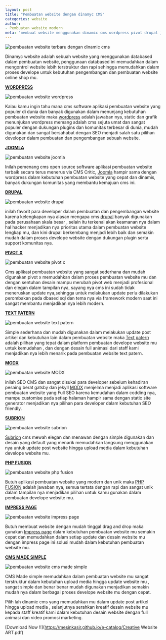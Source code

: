 ```yaml
---
layout: post
title: "Pembuatan website dengan dinamyc CMS"
categories: website
author:
- Pembuatan website modern
meta: "membuat website menggunakan dinamic cms wordpress pivot drupal joomla text patern modx"
---
```

  ![pembuatan website terbaru dengan dinamic cms](/assets/img/cms.png)

Dinamyc website adalah sebuah website yang menggunakan databased dalam pembuatan website, penggunaan databased ini memudahkan dalam mengontrol website lebih terstruktur dan rapi sehingga memudahkan dalam proses develope untuk kebutuhan pengembangan dan pembuatan website online shop mu.

**[WORDPRESS](/website/2020/03/19/dinamyc.html)**

 ![pembuatan website wordpress](/assets/img/wordpress.png)

Kalau kamu ingin tahu mana cms software aplikasi pembuatan website yang populer di dunia dan banyak digunakan dalam menunjang kebutuhan pembuatan website maka [wordpress](https://wordpress.org/) adalah jawaban nya, static dan grafik menunjukan wordpress memang adalah cms sejuta umat dan sangat populer dengan dukungan plugins dan komunitas terbesar di dunia, mudah digunakan dan sangat bersahabat dengan SEO menjadi salah satu pilihan developer dalam pembuatan dan pengembangan sebuah website.


**[JOOMLA](/website/2020/03/19/dinamyc.html)**

 ![pembuatan website joomla](/assets/img/joomla.png)

Inilah pemenang cms open source software aplikasi pembuatan website terbaik secara terus menerus via CMS Critic, [Joomla](https://joomla.org/) hampir sama dengan wordpress dalam kebutuhan pembuatan website yang cepat dan dinamis, banyak dukungan komunitas yang membantu kemajuan cms ini.


**[DRUPAL](/website/2020/03/19/dinamyc.html)**

 ![pembuatan website drupal](/assets/img/drupal.png)

inilah favorit para developer dalam pembuatan dan pengembangan website karena kelengkapan nya alasan mengapa cms [drupal](https://drupal.org/) banyak digunakan pada perusahaan skala besar , selain itu terkenal akan keamanan nya dalam hal hacker menjadikan nya prioritas utama dalam pembuatan website lengkap mu, dan kini drupal berkembang menjadi lebih baik dan semakin mudah dalam proses develope website dengan dukungan plugin serta support komunitas nya.


**[PIVOT X](/website/2020/03/19/dinamyc.html)**

 ![pembuatan website pivot x](/assets/img/pivot.jpg)

Cms aplikasi pembuatan website yang sangat sederhana dan mudah digunakan pivot x memudahkan dalam proses pembuatan website mu dan dengan sentuhan desain mampu merubah pivot web menjadi profesional dan elegan dalam tampilan nya, sayang nya cms ini sudah tidak meneruskan update nya,sehingga untuk melakukan update perlu dilakukan perombakan pada dbased sql dan tema nya via framework modern saat ini sangat membantu menjadikan nya lebih modern.


**[TEXT PATERN](/website/2020/03/19/dinamyc.html)**

 ![pembuatan website text patern](/assets/img/textpatern.png)

Simple sederhana dan mudah digunakan dalam melakukan update post artikel dan kebutuhan lain dalam pembuatan website maka [Text patern](https://textpattern.com/) adalah pilihan yang tepat dalam platform pembuatan develope website mu untuk kemudahan , dan dengan desain full animasi dari staff kami menjadikan nya lebih menarik pada pembuatan website text patern.


**[MODX](/website/2020/03/19/dinamyc.html)**

 ![pembuatan website MODX](/assets/img/modx.png)

inilah SEO CMS dan sangat disukai para developer sebelum kehadiran pesaing berat gatsby dan jekyll 
[MODX](https://modx.com/) menjelma menjadi aplikasi software pembuatan website yang Full SEO karena kemudahan dalam codding nya, mampu customise pada setiap halaman hampir sama dengan static site generator menjadikan nya pilihan para developer dalam kebutuhan SEO friendly.


**[SUBRION](/website/2020/03/19/dinamyc.html)**

 ![pembuatan website subrion](/assets/img/subrion.png)

[Subrion](https://subrion.org/) cms mewah elegan dan menawan dengan simple digunakan dan desain yang default yang menarik memudahkan langsung menggunakan nya untuk update post website hingga upload media dalam kebutuhan develope website mu.


**[PHP FUSION](/website/2020/03/19/dinamyc.html)**

 ![pembuatan website php fusion](/assets/img/phpfusion.png)

Butuh aplikasi pembuatan website yang modern dan unik maka [PHP FUSION](https://www.php-fusion.co.uk) adalah jawaban nya, semua tertata dengan rapi dan sangat unik dalam tampilan nya menjadikan pilihan untuk kamu gunakan dalam pembuatan develope website mu.


**[IMPRESS PAGE](/website/2020/03/19/dinamyc.html)**

 ![pembuatan website impress page](/assets/img/impresspage.jpg)

Butuh membuat website dengan mudah tinggal drag and drop maka gunakan [Impress page](https://www.impresspages.org/) dalam kebutuhan pembuatan website mu semakin cepat dan memudahkan dalam setiap update dan desain website mu dengan impress page ini solusi mudah dalam kebutuhan pembuatan website mu.


**[CMS MADE SIMPLE](/website/2020/03/19/dinamyc.html)**

 ![pembuatan website cms made simple](/assets/img/cmsms.jpg)

CMS Made simple memudahkan dalam pembuatan website mu sangat terstruktur dalam kebutuhan upload media hingga update website mu , sangat simple dan benar benar mudah digunakan menjadikan semakin mudah nya dalam berbagai proses develope website mu dengan cepat.


Pilih lah dinamic cms yang memudahkan mu dalam update post artikel hingga upload media , selanjutnya serahkan kreatif desain website mu kepada staff kreatif kami dalam kebutuhan desain website dengan full animasi dan video promosi marketing.

 [Download Now !!](https://mesinkasir.github.io/e-catalog/Creative Website ART.pdf)